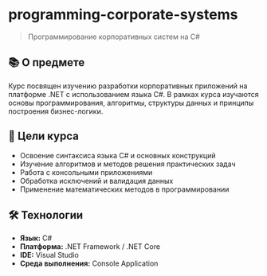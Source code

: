 # programming-corporate-systems

> Программирование корпоративных систем на C#

## 📚 О предмете

Курс посвящен изучению разработки корпоративных приложений на платформе .NET с использованием языка C#. В рамках курса изучаются основы программирования, алгоритмы, структуры данных и принципы построения бизнес-логики.

## 🎯 Цели курса

- Освоение синтаксиса языка C# и основных конструкций
- Изучение алгоритмов и методов решения практических задач
- Работа с консольными приложениями
- Обработка исключений и валидация данных
- Применение математических методов в программировании

## 🛠️ Технологии

- **Язык:** C#
- **Платформа:** .NET Framework / .NET Core
- **IDE:** Visual Studio
- **Среда выполнения:** Console Application


